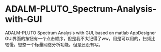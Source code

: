 # ADALM-PLUTO_Spectrum-Analysis-with-GUI
ADALM-PLUTO Spectrum Analysis with GUI, based on matlab AppDesigner  
GUI界面的按钮有一个点击顺序，但是我不太记得了ww，用是可以用的，扫频比较慢。想整一个标量网络分析功能，但是还没有写。  
